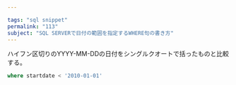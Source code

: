 ```yaml
---

tags: "sql snippet"
permalink: "113"
subject: "SQL SERVERで日付の範囲を指定するWHERE句の書き方"
---
```


ハイフン区切りのYYYY-MM-DDの日付をシングルクオートで括ったものと比較する。

```sql
where startdate < '2010-01-01'
```
